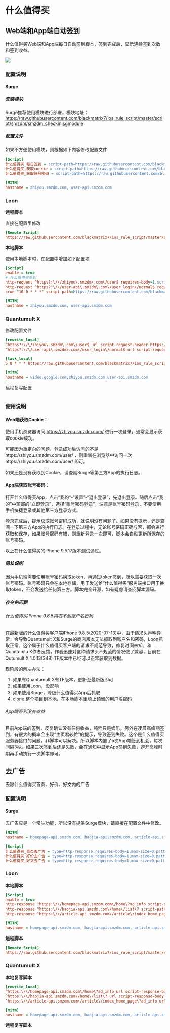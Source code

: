 # 什么值得买

## Web端和App端自动签到

什么值得买Web端和App端每日自动签到脚本，签到完成后，显示连续签到次数和签到收益。

![](https://raw.githubusercontent.com/blackmatrix7/ios_rule_script/master/script/smzdm/images/checkin.jpg)

### 配置说明

#### Surge

##### **安装模块**

Surge推荐使用模块进行部署，模块地址：https://raw.githubusercontent.com/blackmatrix7/ios_rule_script/master/script/smzdm/smzdm_checkin.sgmodule

##### **配置文件**

如果不方便使用模块，则根据如下内容修改配置文件

```ini
[Script]
什么值得买_每日签到 = script-path=https://raw.githubusercontent.com/blackmatrix7/ios_rule_script/master/script/smzdm/smzdm_checkin.js,script-update-interval=0,type=cron,cronexp=10 0 * * *
什么值得买_获取cookie = script-path=https://raw.githubusercontent.com/blackmatrix7/ios_rule_script/master/script/smzdm/smzdm_checkin.js,script-update-interval=0,type=http-request,requires-body=true,pattern=^https?:\/\/zhiyou\.smzdm\.com\/user$
什么值得买_获取账号密码 = script-path=https://raw.githubusercontent.com/blackmatrix7/ios_rule_script/master/script/smzdm/smzdm_checkin.js,script-update-interval=0,type=http-request,requires-body=true,pattern=^https?:\/\/user-api\.smzdm\.com\/user_login\/normal$

[MITM]
hostname = zhiyou.smzdm.com, user-api.smzdm.com
```

### Loon

**远程脚本**

直接在配置里修改

```ini
[Remote Script]
https://raw.githubusercontent.com/blackmatrix7/ios_rule_script/master/script/smzdm/smzdm_checkin.loon, tag=什么值得买_每日签到, enabled=true
```

**本地脚本**

使用本地脚本时，在配置中增加如下配置项

```ini
[Script]
enable = true
# 什么值得买签到
http-request ^https?:\/\/zhiyou\.smzdm\.com\/user$ requires-body=1,script-path=https://raw.githubusercontent.com/blackmatrix7/ios_rule_script/master/script/smzdm/smzdm_checkin.js,tag=什么值得买_获取cookie
http-request ^https?:\/\/user-api\.smzdm\.com\/user_login\/normal$ requires-body=1,script-path=https://raw.githubusercontent.com/blackmatrix7/ios_rule_script/master/script/smzdm/smzdm_checkin.js,tag=什么值得买_获取账号密码
cron "10 0 * * *" script-path=https://raw.githubusercontent.com/blackmatrix7/ios_rule_script/master/script/smzdm/smzdm_checkin.js,tag=什么值得买_每日签到

[MITM]
hostname = zhiyou.smzdm.com, user-api.smzdm.com
```

### Quantumult X

修改配置文件

```ini
[rewrite_local]
^https?:\/\/zhiyou\.smzdm\.com\/user$ url script-request-header https://raw.githubusercontent.com/blackmatrix7/ios_rule_script/master/script/smzdm/smzdm_checkin.js
^https?:\/\/user-api\.smzdm\.com\/user_login\/normal$ url script-request-body https://raw.githubusercontent.com/blackmatrix7/ios_rule_script/master/script/smzdm/smzdm_checkin.js

[task_local]
5 0 * * * https://raw.githubusercontent.com/blackmatrix7/ios_rule_script/master/script/smzdm/smzdm_checkin.js, tag=什么值得买每日签到

[mitm]
hostname = video.google.com,zhiyou.smzdm.com,user-api.smzdm.com
```

远程复写配置

```ini

```

### 使用说明

#### **Web端获取Cookie：**

使用手机浏览器访问 https://zhiyou.smzdm.com/ 进行一次登录，通常会显示获取cookie成功。

可能因为重定向的问题，登录成功后访问的不是https://zhiyou.smzdm.com/user/ ，则重新在浏览器中访问一次https://zhiyou.smzdm.com/user/ 即可。

如果还是没有获取到Cookie，请查阅Surge等第三方App的执行日志。

#### **App端获取账号密码：**

打开什么值得买App，点击“我的“-“设置”-“退出登录”，先退出登录。随后点击“我的”中顶部的“立即登录”，选择“账号密码登录”，注意是账号密码登录，不要使用手机快捷登录或其他第三方登录方式。

登录完成后，提示获取账号密码成功，就说明没有问题了。如果没有提示，还是查阅一下第三方App的执行日志。在登录过程中，无论账号密码正确与否，都会进行获取和保存，如果账号密码有错，则重新登录一次即可，脚本会自动更新所保存的账号密码。

以上在什么值得买的iPhone 9.5.17版本测试通过。

##### 隐私说明

因为手机端需要使用账号密码换取token，再通过token签到，所以需要获取一次账号密码。账号密码只会在本地存储，用于发送给“什么值得买”服务端接口用于换取token，不会发送给任何第三方。脚本完全开源，如有疑虑请查阅脚本源码。

##### 存在的问题

###### 什么值得买iPhone 9.8.5抓取不到账户名密码

在最新版的什么值得买客户端iPhone 9.8.5(2020-07-13)中，由于请求头声明异常，会导致Quantumult X和Surge的商店版本无法抓取到账户名和密码，Loon抓取正常。这个属于什么值得买客户端的请求不规范导致，修复时间未知。和Quantumlu X作者反馈，作者迅速对这种请求头不规范的情况做了兼容，目前在Qutumult X 1.0.13(348) TF版本中已经可以正常获取到数据。

现阶段的解决办法：

1. 如果有Quantumult X有TF版本，更新至最新版即可
2. 如果使用Loon，没影响
3. 如果使用Surge，降级什么值得买App后抓取 
4. clone 整个项目到本地，在本地脚本里填上预留的用户名密码

###### App端签到没有收益

目前App端的签到，反复确认没有任何收益，纯粹只是娱乐。另外在凌晨高峰期签到，有很大的概率会出现“主页君较忙”的提示，导致签到失败。这个是什么值得买服务器接口的问题，非脚本可以解决。所以脚本内置了5次App端签到机会，每次间隔3秒。如果三次签到后还是失败，会在通知中显示App签到失败，避开高峰时期再手动执行一次脚本即可。

## 去广告

去除什么值得买首页、好价、好文内的广告

### 配置说明

#### Surge

去广告应是一个常驻功能，所以没有提供Surge模块，请直接在配置文件中修改。

```ini
[MITM]
hostname = homepage-api.smzdm.com, haojia-api.smzdm.com, article-api.smzdm.com

[Script]
什么值得买_首页去广告 = type=http-response,requires-body=1,max-size=0,pattern=^https:\/\/homepage-api.smzdm.com\/home\?ad_info,script-path=https://raw.githubusercontent.com/blackmatrix7/ios_rule_script/master/script/smzdm/smzdm_remove_ads.js
什么值得买_好价去广告 = type=http-response,requires-body=1,max-size=0,pattern=^https:\/\/haojia-api.smzdm.com\/home\/list\?,script-path=https://raw.githubusercontent.com/blackmatrix7/ios_rule_script/master/script/smzdm/smzdm_remove_ads.js
什么值得买_好文去广告 = type=http-response,requires-body=1,max-size=0,pattern=^https:\/\/article-api.smzdm.com\/article\/index_home_page\?ad_info,script-path=https://raw.githubusercontent.com/blackmatrix7/ios_rule_script/master/script/smzdm/smzdm_remove_ads.js
```

### Loon

**本地脚本**

```ini
[Script]
enable = true
http-response ^https:\/\/homepage-api.smzdm.com\/home\?ad_info script-path=https://raw.githubusercontent.com/blackmatrix7/ios_rule_script/master/script/smzdm/smzdm_remove_ads.js, requires-body=true, timeout=10, tag=什么值得买_首页去广告
http-response ^https:\/\/haojia-api.smzdm.com\/home\/list\? script-path=https://raw.githubusercontent.com/blackmatrix7/ios_rule_script/master/script/smzdm/smzdm_remove_ads.js, requires-body=true, timeout=10, tag=什么值得买_好价去广告
http-response ^https:\/\/article-api.smzdm.com\/article\/index_home_page\?ad_info script-path=https://raw.githubusercontent.com/blackmatrix7/ios_rule_script/master/script/smzdm/smzdm_remove_ads.js, requires-body=true, timeout=10, tag=什么值得买_好文去广告

[MITM]
hostname = homepage-api.smzdm.com, haojia-api.smzdm.com, article-api.smzdm.com
```

**远程脚本**

```ini
[Remote Script]
https://raw.githubusercontent.com/blackmatrix7/ios_rule_script/master/script/smzdm/smzdm_remove_ads.loon, tag=什么值得买_去广告, enabled=true
```

### Quantumult X

**本地复写脚本**

```ini
[rewrite_local]
^https:\/\/homepage-api.smzdm.com\/home\?ad_info url script-response-body https://raw.githubusercontent.com/blackmatrix7/ios_rule_script/master/script/smzdm/smzdm_remove_ads.js
^https:\/\/haojia-api.smzdm.com\/home\/list\? url script-response-body https://raw.githubusercontent.com/blackmatrix7/ios_rule_script/master/script/smzdm/smzdm_remove_ads.js
^https:\/\/article-api.smzdm.com\/article\/index_home_page\?ad_info url script-response-body https://raw.githubusercontent.com/blackmatrix7/ios_rule_script/master/script/smzdm/smzdm_remove_ads.js

[mitm]
hostname = homepage-api.smzdm.com, haojia-api.smzdm.com, article-api.smzdm.com
```

**远程复写脚本**

```

```

